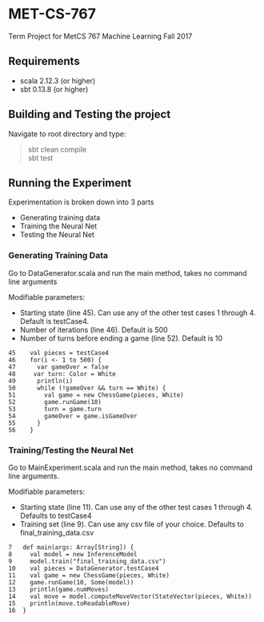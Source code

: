 # MET-CS-767

Term Project for MetCS 767 Machine Learning Fall 2017

## Requirements 
- scala 2.12.3 (or higher) 
- sbt 0.13.8 (or higher)

## Building and Testing the project 
Navigate to root directory and type: 
> sbt clean compile \
> sbt test 

## Running the Experiment
Experimentation is broken down into 3 parts
- Generating training data 
- Training the Neural Net 
- Testing the Neural Net

### Generating Training Data
Go to DataGenerator.scala and run the main method, takes no command line arguments

Modifiable parameters: 
- Starting state (line 45). Can use any of the other test cases 1 through 4. Default is testCase4. 
- Number of iterations (line 46). Default is 500
- Number of turns before ending a game (line 52). Default is 10

```
45    val pieces = testCase4
46    for(i <- 1 to 500) {
47      var gameOver = false
48     var turn: Color = White
49      println(i)
50      while (!gameOver && turn == White) {
51        val game = new ChessGame(pieces, White)
52        game.runGame(10)
53        turn = game.turn
54        gameOver = game.isGameOver
55      }
56    }
```

### Training/Testing the Neural Net
Go to MainExperiment.scala and run the main method, takes no command line arguments.

Modifiable parameters: 

- Starting state (line 11). Can use any of the other test cases 1 through 4. Defaults to testCase4
- Training set (line 9). Can use any csv file of your choice. Defaults to final_training_data.csv
```
7   def main(args: Array[String]) {
8     val model = new InferenceModel
9     model.train("final_training_data.csv")
10    val pieces = DataGenerator.testCase4
11    val game = new ChessGame(pieces, White)
12    game.runGame(10, Some(model))
13    println(game.numMoves)
14    val move = model.computeMoveVector(StateVector(pieces, White))
15    println(move.toReadableMove)
16  }
```





